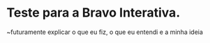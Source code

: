 # Teste para a Bravo Interativa.

~futuramente explicar o que eu fiz, o que eu entendi e a minha ideia 
